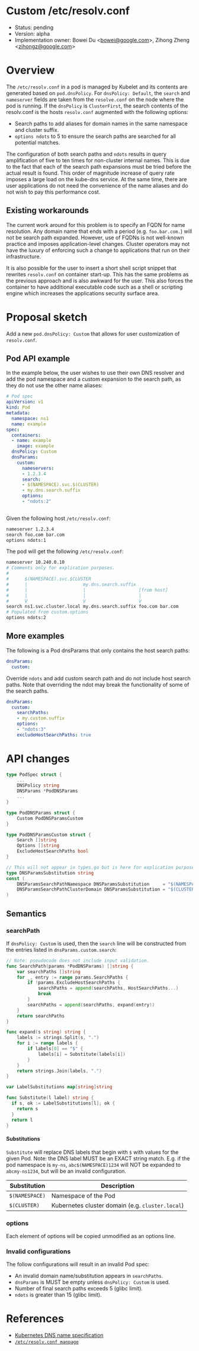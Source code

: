 # Custom /etc/resolv.conf

* Status: pending
* Version: alpha
* Implementation owner: Bowei Du <[bowei@google.com](mailto:bowei@google.com)>,
  Zihong Zheng <[zihongz@google.com](mailto:zihongz@google.com)>

# Overview

The `/etc/resolv.conf` in a pod is managed by Kubelet and its contents are
generated based on `pod.dnsPolicy`. For `dnsPolicy: Default`, the `search` and
`nameserver` fields are taken from the `resolve.conf` on the node where the pod
is running. If the `dnsPolicy` is `ClusterFirst`, the search contents of the
resolv.conf is the hosts `resolv.conf` augmented with the following options:

*   Search paths to add aliases for domain names in the same namespace and
    cluster suffix.
*   `options ndots` to 5 to ensure the search paths are searched for all
    potential matches.

The configuration of both search paths and `ndots` results in query
amplification of five to ten times for non-cluster internal names. This is due
to the fact that each of the search path expansions must be tried before the
actual result is found. This order of magnitude increase of query rate imposes a
large load on the kube-dns service. At the same time, there are user
applications do not need the convenience of the name aliases and do not wish to
pay this performance cost.


## Existing workarounds

The current work around for this problem is to specify an FQDN for name
resolution. Any domain name that ends with a period (e.g. `foo.bar.com.`) will
not be search path expanded. However, use of FQDNs is not well-known practice
and imposes application-level changes. Cluster operators may not have the luxury
of enforcing such a change to applications that run on their infrastructure.

It is also possible for the user to insert a short shell script snippet that
rewrites `resolv.conf` on container start-up. This has the same problems as the
previous approach and is also awkward for the user. This also forces the
container to have additional executable code such as a shell or scripting engine
which increases the applications security surface area.


# Proposal sketch

Add a new `pod.dnsPolicy: Custom` that allows for user customization of
`resolv.conf`.


## Pod API example

In the example below, the user wishes to use their own DNS resolver and add the
pod namespace and a custom expansion to the search path, as they do not use the
other name aliases:

```yaml
# Pod spec
apiVersion: v1
kind: Pod
metadata:
  namespace: ns1
  name: example
spec:
  containers:
  - name: example
    image: example
  dnsPolicy: Custom
  dnsParams:
    custom:
      nameservers:
      - 1.2.3.4
      search:
      - $(NAMESPACE).svc.$(CLUSTER)
      - my.dns.search.suffix
      options:
      - "ndots:2"
      
```

Given the following host `/etc/resolv.conf`:

```bash
nameserver 1.2.3.4
search foo.com bar.com
options ndots:1
```

The pod will get the following `/etc/resolv.conf`:

```bash
nameserver 10.240.0.10
# Comments only for explication purposes.
#
#      $(NAMESPACE).svc.$CLUSTER
#      |                     my.dns.search.suffix
#      |                     |                    [from host]
#      |                     |                    |
#      V                     V                    V
search ns1.svc.cluster.local my.dns.search.suffix foo.com bar.com
# Populated from custom.options
options ndots:2
```

## More examples

The following is a Pod dnsParams that only contains the host search paths:

```yaml
dnsParams:
  custom:
```

Override `ndots` and add custom search path and do not include host search
paths. Note that overriding the ndot may break the functionality of some of the
search paths.

```yaml
dnsParams:
  custom:
    searchPaths:
    - my.custom.suffix
    options:
    - "ndots:3"
    excludeHostSearchPaths: true
```



# API changes

```go
type PodSpec struct {
    ...
    DNSPolicy string
    DNSParams *PodDNSParams
    ...
}

type PodDNSParams struct {
    Custom PodDNSParamsCustom
}

type PodDNSParamsCustom struct {
    Search []string
    Options []string
    ExcludeHostSearchPaths bool
}

// This will not appear in types.go but is here for explication purposes.
type DNSParamsSubstitution string
const (
    DNSParamsSearchPathNamespace DNSParamsSubstitution     = "$(NAMESPACE)"
    DNSParamsSearchPathClusterDomain DNSParamsSubstitution = "$(CLUSTER)"
)
```

## Semantics
### searchPath

If `dnsPolicy: Custom` is used, then the `search` line will be constructed from
the entries listed in `dnsParams.custom.search`:

```go
// Note: pseudocode does not include input validation.
func SearchPath(params *PodDNSParams) []string {
	var searchPaths []string
	for _, entry := range params.SearchPaths {
		if !params.ExcludeHostSearchPaths {
			searchPaths = append(searchPaths, HostSearchPaths...)
			break
		}
		searchPaths = append(searchPaths, expand(entry))
	}
	return searchPaths
}

func expand(s string) string {
	labels := strings.Split(s, ".")
	for i := range labels {
		if labels[0] == "$" {
			labels[i] = Substitute(labels[i])
		}
	}
	return strings.Join(labels, ".")
}

var LabelSubstitutions map[string]string

func Substitute(l label) string {
  if s, ok := LabelSubstitutions[l]; ok {
    return s
  }
  return l
}
```

#### Substitutions

`Substitute` will replace DNS labels that begin with `$` with values for the
given Pod. Note: the DNS label MUST be an EXACT string match. E.g. if the pod
namespace is `my-ns`, `abc$(NAMESPACE)1234` will NOT be expanded to
`abcmy-ns1234`, but will be an invalid configuration.

| Substitution | Description |
| ----   | ---- |
| `$(NAMESPACE)` | Namespace of the Pod |
| `$(CLUSTER)` | Kubernetes cluster domain (e.g. `cluster.local`) |

### options

Each element of options will be copied unmodified as an options line.

### Invalid configurations

The follow configurations will result in an invalid Pod spec:

*  An invalid domain name/substitution appears in `searchPaths`.
*  `dnsParams` is MUST be empty unless `dnsPolicy: Custom` is used.
*   Number of final search paths exceeds 5 (glibc limit).
*  `ndots` is greater than 15 (glibc limit).

# References

*   [Kubernetes DNS name specification](https://github.com/kubernetes/dns/blob/master/docs/specification.md)
*   [`/etc/resolv.conf manpage`](http://manpages.ubuntu.com/manpages/zesty/man5/resolv.conf.5.html)
